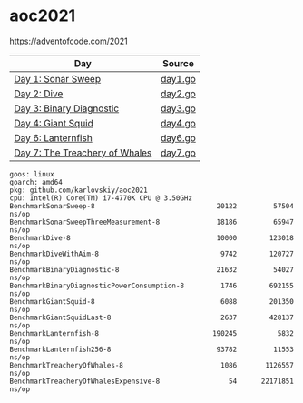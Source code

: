 # aoc2021

https://adventofcode.com/2021

| Day                                                                   | Source             |
|-----------------------------------------------------------------------|--------------------|
| [Day 1: Sonar Sweep](https://adventofcode.com/2021/day/1)             | [day1.go](day1.go) |
| [Day 2: Dive](https://adventofcode.com/2021/day/2)                    | [day2.go](day2.go) |
| [Day 3: Binary Diagnostic](https://adventofcode.com/2021/day/3)       | [day3.go](day3.go) |
| [Day 4: Giant Squid](https://adventofcode.com/2021/day/4)             | [day4.go](day4.go) |
| [Day 6: Lanternfish](https://adventofcode.com/2021/day/6)             | [day6.go](day6.go) |
| [Day 7: The Treachery of Whales](https://adventofcode.com/2021/day/7) | [day7.go](day7.go) |

```shell
goos: linux
goarch: amd64
pkg: github.com/karlovskiy/aoc2021
cpu: Intel(R) Core(TM) i7-4770K CPU @ 3.50GHz
BenchmarkSonarSweep-8                         	   20122	     57504 ns/op
BenchmarkSonarSweepThreeMeasurement-8         	   18186	     65947 ns/op
BenchmarkDive-8                               	   10000	    123018 ns/op
BenchmarkDiveWithAim-8                        	    9742	    120727 ns/op
BenchmarkBinaryDiagnostic-8                   	   21632	     54027 ns/op
BenchmarkBinaryDiagnosticPowerConsumption-8   	    1746	    692155 ns/op
BenchmarkGiantSquid-8                         	    6088	    201350 ns/op
BenchmarkGiantSquidLast-8                     	    2637	    428137 ns/op
BenchmarkLanternfish-8                        	  190245	      5832 ns/op
BenchmarkLanternfish256-8                     	   93782	     11553 ns/op
BenchmarkTreacheryOfWhales-8                        1086	   1126557 ns/op
BenchmarkTreacheryOfWhalesExpensive-8                 54	  22171851 ns/op
```